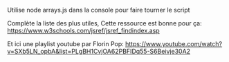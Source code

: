 Utilise node arrays.js dans la console pour faire tourner le script

Complète la liste des plus utiles,
Cette ressource est bonne pour ça:
https://www.w3schools.com/jsref/jsref_findindex.asp

Et ici une playlist youtube par Florin Pop:
https://www.youtube.com/watch?v=SXb5LN_opbA&list=PLgBH1CvjOA62PBFIDq55-S6Beivje30A2
